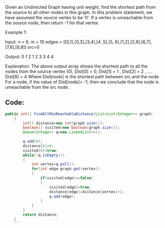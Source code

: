 Given an Undirected Graph having unit weight, find the shortest path from the source to all other nodes in this graph. In this problem statement, we have assumed the source vertex to be ‘0’. If a vertex is unreachable from the source node, then return -1 for that vertex.

Example 1:


Input:
n = 9, m = 10
edges = [[0,1],[0,3],[3,4],[4 ,5],[5, 6],[1,2],[2,6],[6,7],[7,8],[6,8]]
src=0 

Output: 0 1 2 1 2 3 3 4 4

Explanation:
The above output array shows the shortest path to all 
the nodes from the source vertex (0), Dist[0] = 0, 
Dist[1] = 1 , Dist[2] = 2 , …. Dist[8] = 4 
Where Dist[node] is the shortest path between src and 
the node. For a node, if the value of Dist[node]= -1, 
then we conclude that the node is unreachable from 
the src node.
## Code:

``` java
public int[] findAllMinReachableDistance(List<List<Integer>> graph)
    {
        int[] distance=new int[graph.size()];
        boolean[] visited=new boolean[graph.size()];
        Queue<Integer> q=new LinkedList<>();
        
        q.add(0);
        distance[0]=0;
        visited[0]=true;
        while(!q.isEmpty())
        {
            int vertex=q.poll();
            for(int edge:graph.get(vertex))
            {
                if(visited[edge]==false)
                {
                    visited[edge]=true;
                    distance[edge]=distance[vertex]+1;
                    q.add(edge);
                }
            }
        }
        return distance;
    }
    ```